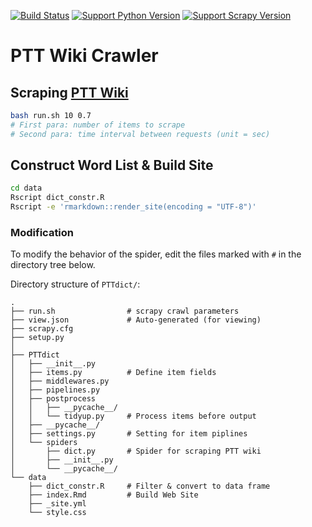 [![Build Status](https://travis-ci.org/liao961120/PTT-scrapy.svg?branch=master)](https://travis-ci.org/liao961120/PTT-scrapy)
[![Support Python Version](https://img.shields.io/badge/Python-3.6-blue.svg)](https://www.python.org/)
[![Support Scrapy Version](https://img.shields.io/badge/scrapy-1.5-orange.svg)](https://docs.scrapy.org/)


# PTT Wiki Crawler

## Scraping [PTT Wiki](http://zh.pttpedia.wikia.com/wiki/)

```bash
bash run.sh 10 0.7
# First para: number of items to scrape
# Second para: time interval between requests (unit = sec)
```

## Construct Word List & Build Site
```bash
cd data
Rscript dict_constr.R
Rscript -e 'rmarkdown::render_site(encoding = "UTF-8")'
```

### Modification

To modify the behavior of the spider,
edit the files marked with `#` in the directory tree below.

Directory structure of `PTTdict/`: 
```
.
├── run.sh                # scrapy crawl parameters
├── view.json             # Auto-generated (for viewing)
├── scrapy.cfg
├── setup.py
│
├── PTTdict
│   ├── __init__.py
│   ├── items.py          # Define item fields
│   ├── middlewares.py
│   ├── pipelines.py
│   ├── postprocess
│   │   ├── __pycache__/
│   │   └── tidyup.py     # Process items before output
│   ├── __pycache__/
│   ├── settings.py       # Setting for item piplines
│   └── spiders
│       ├── dict.py       # Spider for scraping PTT wiki
│       ├── __init__.py
│       └── __pycache__/
└── data
    ├── dict_constr.R     # Filter & convert to data frame
    ├── index.Rmd         # Build Web Site
    ├── _site.yml
    └── style.css
```

